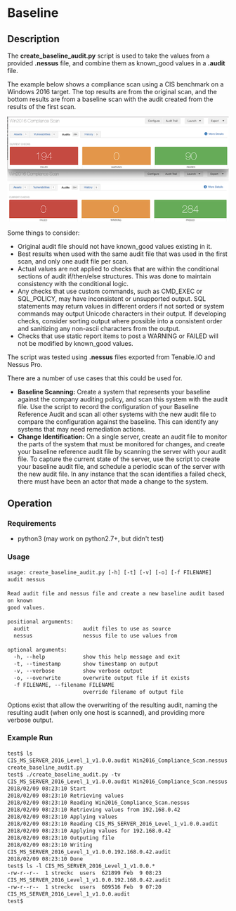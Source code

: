 # Baseline

## Description

The __create_baseline_audit.py__ script is used to take the values from a provided __.nessus__ file, and combine them as known_good values in a __.audit__ file.

The example below shows a compliance scan using a CIS benchmark on a Windows 2016 target.  The top results are from the original scan, and the bottom results are from a baseline scan with the audit created from the results of the first scan.

![Example Image](example.png)

Some things to consider:
- Original audit file should not have known_good values existing in it.
- Best results when used with the same audit file that was used in the first scan, and only one audit file per scan.
- Actual values are not applied to checks that are within the conditional sections of audit if/then/else structures. This was done to maintain consistency with the conditional logic.
- Any checks that use custom commands, such as CMD_EXEC or SQL_POLICY, may have inconsistent or unsupported output.  SQL statements may return values in different orders if not sorted or system commands may output Unicode characters in their output.  If developing checks, consider sorting output where possible into a consistent order and sanitizing any non-ascii characters from the output.
- Checks that use static report items to post a WARNING or FAILED will not be modified by known_good values.

The script was tested using __.nessus__ files exported from Tenable.IO and Nessus Pro.

There are a number of use cases that this could be used for.

- __Baseline Scanning:__ Create a system that represents your baseline against the company auditing policy, and scan this system with the audit file.  Use the script to record the configuration of your Baseline Reference Audit and scan all other systems with the new audit file to compare the configuration against the baseline.  This can identify any systems that may need remediation actions.
- __Change Identification:__ On a single server, create an audit file to monitor the parts of the system that must be monitored for changes, and create your baseline reference audit file by scanning the server with your audit file.  To capture the current state of the server, use the script to create your baseline audit file, and schedule a periodic scan of the server with the new audit file.  In any instance that the scan identifies a failed check, there must have been an actor that made a change to the system.

## Operation

### Requirements

- python3 (may work on python2.7+, but didn't test)

### Usage

```
usage: create_baseline_audit.py [-h] [-t] [-v] [-o] [-f FILENAME] audit nessus

Read audit file and nessus file and create a new baseline audit based on known
good values.

positional arguments:
  audit                 audit files to use as source
  nessus                nessus file to use values from

optional arguments:
  -h, --help            show this help message and exit
  -t, --timestamp       show timestamp on output
  -v, --verbose         show verbose output
  -o, --overwrite       overwrite output file if it exists
  -f FILENAME, --filename FILENAME
                        override filename of output file
```

Options exist that allow the overwriting of the resulting audit, naming the resulting audit (when only one host is scanned), and providing more verbose output.

### Example Run

```Shell Session
test$ ls
CIS_MS_SERVER_2016_Level_1_v1.0.0.audit	Win2016_Compliance_Scan.nessus		create_baseline_audit.py
test$ ./create_baseline_audit.py -tv CIS_MS_SERVER_2016_Level_1_v1.0.0.audit Win2016_Compliance_Scan.nessus
2018/02/09 08:23:10 Start
2018/02/09 08:23:10 Retrieving values
2018/02/09 08:23:10 Reading Win2016_Compliance_Scan.nessus
2018/02/09 08:23:10 Retrieving values from 192.168.0.42
2018/02/09 08:23:10 Applying values
2018/02/09 08:23:10 Reading CIS_MS_SERVER_2016_Level_1_v1.0.0.audit
2018/02/09 08:23:10 Applying values for 192.168.0.42
2018/02/09 08:23:10 Outputing file
2018/02/09 08:23:10 Writing CIS_MS_SERVER_2016_Level_1_v1.0.0.192.168.0.42.audit
2018/02/09 08:23:10 Done
test$ ls -l CIS_MS_SERVER_2016_Level_1_v1.0.0.*
-rw-r--r--  1 streckc  users  621899 Feb  9 08:23 CIS_MS_SERVER_2016_Level_1_v1.0.0.192.168.0.42.audit
-rw-r--r--  1 streckc  users  609516 Feb  9 07:20 CIS_MS_SERVER_2016_Level_1_v1.0.0.audit
test$
```
